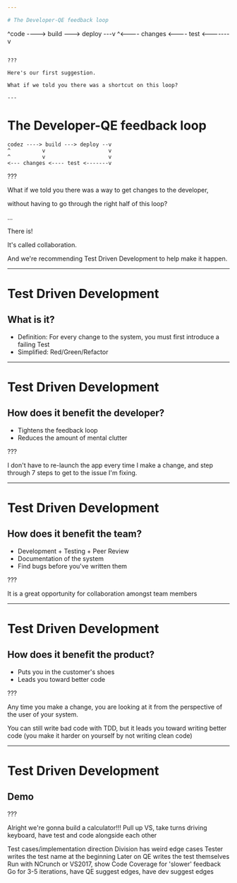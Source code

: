 ```yaml
---

# The Developer-QE feedback loop

```
^code ----> build ---> deploy ---v
^<---- changes <---- test <-------v
```

???

Here's our first suggestion.

What if we told you there was a shortcut on this loop?

---
```


# The Developer-QE feedback loop

```
codez ----> build ---> deploy --v
^          v                    v
^          v                    v
<--- changes <---- test <-------v
```

???

What if we told you there was a way to get changes to the developer,

without having to go through the right half of this loop?

...

There is!

It's called collaboration.

And we're recommending Test Driven Development to help make it happen.

---

# Test Driven Development
## What is it?
* Definition: For every change to the system, you must first introduce a failing Test
* Simplified: Red/Green/Refactor
---

# Test Driven Development

## How does it benefit the developer?
* Tightens the feedback loop
* Reduces the amount of mental clutter

???

I don't have to re-launch the app every time I make a change, and step through 7 steps to get to the issue I'm fixing.

---

# Test Driven Development

## How does it benefit the team?
* Development + Testing + Peer Review
* Documentation of the system
* Find bugs before you've written them

???

It is a great opportunity for collaboration amongst team members  

---

# Test Driven Development
## How does it benefit the product?
* Puts you in the customer's shoes 
* Leads you toward better code

???

Any time you make a change, you are looking at it from the perspective of the user of your system.

You can still write bad code with TDD, but it leads you toward writing better code (you make it harder on yourself by not writing clean code)

---

# Test Driven Development
## Demo

???

Alright we're gonna build a calculator!!! 
Pull up VS, take turns driving keyboard, have test and code alongside each other

Test cases/implementation direction
Division has weird edge cases
Tester writes the test name at the beginning
Later on QE writes the test themselves
Run with NCrunch or VS2017, show Code Coverage for 'slower' feedback
Go for 3-5 iterations, have QE suggest edges, have dev suggest edges
